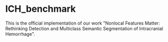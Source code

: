 # ICH_benchmark
This is the official implementation of our work "Nonlocal Features Matter: Rethinking Detection and Multiclass Semantic Segmentation of Intracranial Hemorrhage". 
